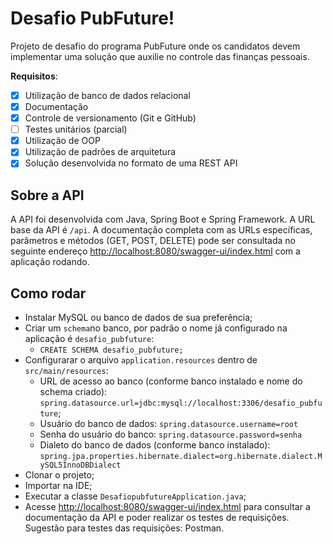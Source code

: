 # Desafio PubFuture!
Projeto de desafio do programa PubFuture onde os candidatos devem implementar uma solução que auxilie no controle das finanças pessoais. 

**Requisitos**:
 - [x] Utilização de banco de dados relacional
 - [x] Documentação
 - [x] Controle de versionamento (Git e GitHub)
 - [ ] Testes unitários (parcial)
 - [x] Utilização de OOP
 - [x] Utilização de padrões de arquitetura
 - [x] Solução desenvolvida no formato de uma REST API

## Sobre a API

A API foi desenvolvida com Java, Spring Boot e Spring Framework. A URL base da API é `/api`.
A documentação completa com as URLs específicas, parâmetros e métodos (GET, POST, DELETE) pode ser consultada no seguinte endereço [http://localhost:8080/swagger-ui/index.html](http://localhost:8080/swagger-ui/index.html) com a aplicação rodando.

## Como rodar
 - Instalar MySQL ou banco de dados de sua preferência;
 - Criar um `schema`no banco, por padrão o nome já configurado na aplicação é `desafio_pubfuture`:
	 - `CREATE SCHEMA desafio_pubfuture;`
 - Configurarar o arquivo `application.resources` dentro de `src/main/resources`:
	 - URL de acesso ao banco (conforme banco instalado e nome do schema criado): `spring.datasource.url=jdbc:mysql://localhost:3306/desafio_pubfuture`;
	 - Usuário do banco de dados: `spring.datasource.username=root`
	 - Senha do usuário do banco: `spring.datasource.password=senha`
	 - Dialeto do banco de dados (conforme banco instalado): `spring.jpa.properties.hibernate.dialect=org.hibernate.dialect.MySQL5InnoDBDialect`
 - Clonar o projeto;
 - Importar na IDE;
 - Executar a classe `DesafiopubfutureApplication.java`;
 - Acesse [http://localhost:8080/swagger-ui/index.html](http://localhost:8080/swagger-ui/index.html) para consultar a documentação da API e poder realizar os testes de requisições. Sugestão para testes das requisições: Postman.
